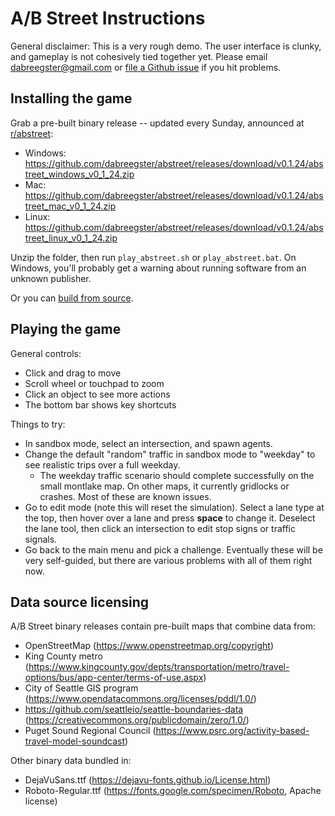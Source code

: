 # A/B Street Instructions

General disclaimer: This is a very rough demo. The user interface is clunky, and
gameplay is not cohesively tied together yet. Please email
<dabreegster@gmail.com> or
[file a Github issue](https://github.com/dabreegster/abstreet/issues/) if you
hit problems.

## Installing the game

Grab a pre-built binary release -- updated every Sunday, announced at
[r/abstreet](http://old.reddit.com/r/abstreet):

- Windows:
  https://github.com/dabreegster/abstreet/releases/download/v0.1.24/abstreet_windows_v0_1_24.zip
- Mac:
  https://github.com/dabreegster/abstreet/releases/download/v0.1.24/abstreet_mac_v0_1_24.zip
- Linux:
  https://github.com/dabreegster/abstreet/releases/download/v0.1.24/abstreet_linux_v0_1_24.zip

Unzip the folder, then run `play_abstreet.sh` or `play_abstreet.bat`. On
Windows, you'll probably get a warning about running software from an unknown
publisher.

Or you can [build from source](/docs/dev.md).

## Playing the game

General controls:

- Click and drag to move
- Scroll wheel or touchpad to zoom
- Click an object to see more actions
- The bottom bar shows key shortcuts

Things to try:

- In sandbox mode, select an intersection, and spawn agents.
- Change the default "random" traffic in sandbox mode to "weekday" to see
  realistic trips over a full weekday.
  - The weekday traffic scenario should complete successfully on the small
    montlake map. On other maps, it currently gridlocks or crashes. Most of
    these are known issues.
- Go to edit mode (note this will reset the simulation). Select a lane type at
  the top, then hover over a lane and press **space** to change it. Deselect the
  lane tool, then click an intersection to edit stop signs or traffic signals.
- Go back to the main menu and pick a challenge. Eventually these will be very
  self-guided, but there are various problems with all of them right now.

## Data source licensing

A/B Street binary releases contain pre-built maps that combine data from:

- OpenStreetMap (https://www.openstreetmap.org/copyright)
- King County metro
  (https://www.kingcounty.gov/depts/transportation/metro/travel-options/bus/app-center/terms-of-use.aspx)
- City of Seattle GIS program
  (https://www.opendatacommons.org/licenses/pddl/1.0/)
- https://github.com/seattleio/seattle-boundaries-data
  (https://creativecommons.org/publicdomain/zero/1.0/)
- Puget Sound Regional Council
  (https://www.psrc.org/activity-based-travel-model-soundcast)

Other binary data bundled in:

- DejaVuSans.ttf (https://dejavu-fonts.github.io/License.html)
- Roboto-Regular.ttf (https://fonts.google.com/specimen/Roboto, Apache license)
